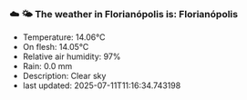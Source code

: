 ### ☁️ 🌤️  The weather in Florianópolis is: Florianópolis

- Temperature: 14.06°C
- On flesh: 14.05°C
- Relative air humidity: 97%
- Rain: 0.0 mm
- Description: Clear sky
- last updated: 2025-07-11T11:16:34.743198
